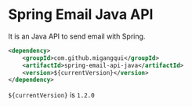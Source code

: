 # Spring Email Java API

It is an Java API to send email with Spring.

```xml
<dependency>
	<groupId>com.github.migangqui</groupId>
	<artifactId>spring-email-api-java</artifactId>
	<version>${currentVersion}</version>
</dependency>
```

```${currentVersion}``` is ```1.2.0```